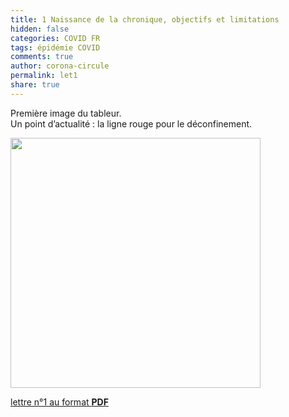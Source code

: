 ```yaml
---
title: 1 Naissance de la chronique, objectifs et limitations
hidden: false
categories: COVID FR
tags: épidémie COVID 
comments: true
author: corona-circule
permalink: let1
share: true
---
```


<link rel="stylesheet" href="../assets/css/style.css">

Première image du tableur.<br/>
Un point d’actualité : la ligne rouge pour le déconfinement.<br/>

<img src='/lettres/images/img-01.png' width='400px'/>

[lettre n°1 au format __PDF__](/lettres/resources/pdf/lettre-01.pdf)

